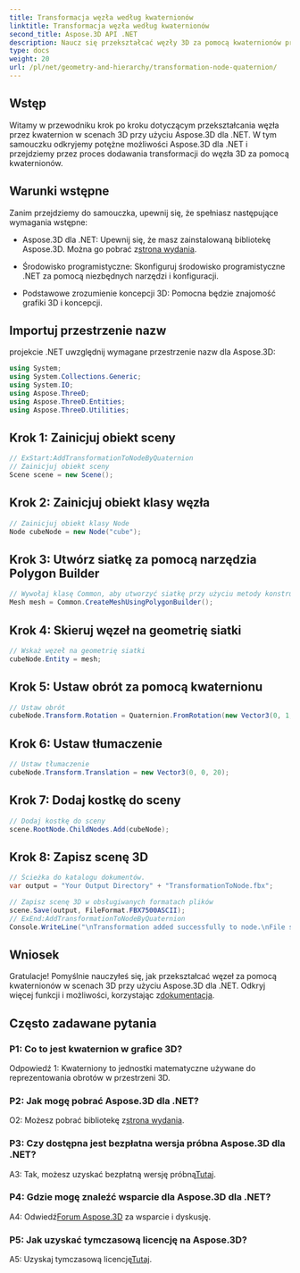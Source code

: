 ```yaml
---
title: Transformacja węzła według kwaternionów
linktitle: Transformacja węzła według kwaternionów
second_title: Aspose.3D API .NET
description: Naucz się przekształcać węzły 3D za pomocą kwaternionów przy użyciu Aspose.3D dla .NET. Przewodnik krok po kroku dla początkujących.
type: docs
weight: 20
url: /pl/net/geometry-and-hierarchy/transformation-node-quaternion/
---
```

## Wstęp

Witamy w przewodniku krok po kroku dotyczącym przekształcania węzła przez kwaternion w scenach 3D przy użyciu Aspose.3D dla .NET. W tym samouczku odkryjemy potężne możliwości Aspose.3D dla .NET i przejdziemy przez proces dodawania transformacji do węzła 3D za pomocą kwaternionów.

## Warunki wstępne

Zanim przejdziemy do samouczka, upewnij się, że spełniasz następujące wymagania wstępne:

-  Aspose.3D dla .NET: Upewnij się, że masz zainstalowaną bibliotekę Aspose.3D. Można go pobrać z[strona wydania](https://releases.aspose.com/3d/net/).

- Środowisko programistyczne: Skonfiguruj środowisko programistyczne .NET za pomocą niezbędnych narzędzi i konfiguracji.

- Podstawowe zrozumienie koncepcji 3D: Pomocna będzie znajomość grafiki 3D i koncepcji.

## Importuj przestrzenie nazw

projekcie .NET uwzględnij wymagane przestrzenie nazw dla Aspose.3D:

```csharp
using System;
using System.Collections.Generic;
using System.IO;
using Aspose.ThreeD;
using Aspose.ThreeD.Entities;
using Aspose.ThreeD.Utilities;
```

## Krok 1: Zainicjuj obiekt sceny

```csharp
// ExStart:AddTransformationToNodeByQuaternion
// Zainicjuj obiekt sceny
Scene scene = new Scene();
```

## Krok 2: Zainicjuj obiekt klasy węzła

```csharp
// Zainicjuj obiekt klasy Node
Node cubeNode = new Node("cube");
```

## Krok 3: Utwórz siatkę za pomocą narzędzia Polygon Builder

```csharp
// Wywołaj klasę Common, aby utworzyć siatkę przy użyciu metody konstruktora wielokątów, aby ustawić instancję siatki
Mesh mesh = Common.CreateMeshUsingPolygonBuilder();
```

## Krok 4: Skieruj węzeł na geometrię siatki

```csharp
// Wskaż węzeł na geometrię siatki
cubeNode.Entity = mesh;
```

## Krok 5: Ustaw obrót za pomocą kwaternionu

```csharp
// Ustaw obrót
cubeNode.Transform.Rotation = Quaternion.FromRotation(new Vector3(0, 1, 0), new Vector3(0.3, 0.5, 0.1));            
```

## Krok 6: Ustaw tłumaczenie

```csharp
// Ustaw tłumaczenie
cubeNode.Transform.Translation = new Vector3(0, 0, 20);            
```

## Krok 7: Dodaj kostkę do sceny

```csharp
// Dodaj kostkę do sceny
scene.RootNode.ChildNodes.Add(cubeNode);
```

## Krok 8: Zapisz scenę 3D

```csharp
// Ścieżka do katalogu dokumentów.
var output = "Your Output Directory" + "TransformationToNode.fbx";

// Zapisz scenę 3D w obsługiwanych formatach plików
scene.Save(output, FileFormat.FBX7500ASCII);
// ExEnd:AddTransformationToNodeByQuaternion
Console.WriteLine("\nTransformation added successfully to node.\nFile saved at " + output);
```

## Wniosek

 Gratulacje! Pomyślnie nauczyłeś się, jak przekształcać węzeł za pomocą kwaternionów w scenach 3D przy użyciu Aspose.3D dla .NET. Odkryj więcej funkcji i możliwości, korzystając z[dokumentacja](https://reference.aspose.com/3d/net/).

## Często zadawane pytania

### P1: Co to jest kwaternion w grafice 3D?

Odpowiedź 1: Kwaterniony to jednostki matematyczne używane do reprezentowania obrotów w przestrzeni 3D.

### P2: Jak mogę pobrać Aspose.3D dla .NET?

 O2: Możesz pobrać bibliotekę z[strona wydania](https://releases.aspose.com/3d/net/).

### P3: Czy dostępna jest bezpłatna wersja próbna Aspose.3D dla .NET?

 A3: Tak, możesz uzyskać bezpłatną wersję próbną[Tutaj](https://releases.aspose.com/).

### P4: Gdzie mogę znaleźć wsparcie dla Aspose.3D dla .NET?

 A4: Odwiedź[Forum Aspose.3D](https://forum.aspose.com/c/3d/18) za wsparcie i dyskusję.

### P5: Jak uzyskać tymczasową licencję na Aspose.3D?

 A5: Uzyskaj tymczasową licencję[Tutaj](https://purchase.aspose.com/temporary-license/).
